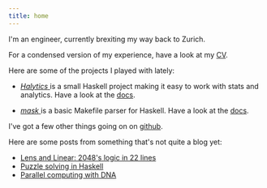 ```yaml
---
title: home
---
```



I'm an engineer, currently brexiting my way back to Zurich.

For a condensed version of my experience, have a look at my <a
                        href="cv.pdf">CV</a>.<br/>

Here are some of the projects I played with lately:

 * [*Halytics* <i class="fa fa-github"></i>](http://github.com/nmattia/halytics)
   is a small Haskell project making it easy to work with stats and analytics.
   Have a look at the [docs](http://docs.nmattia.com/halytics).

 * [*mask* <i class="fa fa-github"></i>](http://github.com/nmattia/mask) is a
   basic Makefile parser for Haskell. Have a look at the
   [docs](http://docs.nmattia.com/mask).

I've got a few other things going on on [github](http://github.com/nmattia).

Here are some posts from something that's not quite a blog yet:

 * [Lens and Linear: 2048's logic in 22 lines](posts/2016-08-19-lens-linear-2048.html)
 * [Puzzle solving in Haskell](posts/2016-07-31-bfs-tree.html)
 * [Parallel computing with DNA](posts/2015-04-20-parallel-dna.html)
